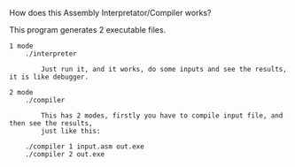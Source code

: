 How does this Assembly Interpretator/Compiler works?

This program generates 2 executable files.

    1 mode
        ./interpreter
    
            Just run it, and it works, do some inputs and see the results, it is like debugger.
            
    2 mode
        ./compiler
    
            This has 2 modes, firstly you have to compile input file, and then see the results,
            just like this:
            
        ./compiler 1 input.asm out.exe
        ./compiler 2 out.exe
